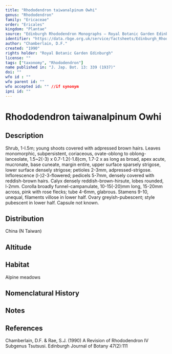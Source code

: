 ```yaml
---
title: "Rhododendron taiwanalpinum Owhi"
genus: "Rhododendron"
family: "Ericaceae"
order: "Ericales"
kingdom: "Plantae"
source: "Edinburgh Rhododendron Monographs – Royal Botanic Garden Edinburgh"
identifier: "https://data.rbge.org.uk/service/factsheets/Edinburgh_Rhododendron_Monographs.xhtml"
author: "Chamberlain, D.F."
created: "1990"
rights holder: "Royal Botanic Garden Edinburgh"
license: ""
tags: ["taxonomy", "Rhododendron"]
name published in: "J. Jap. Bot. 13: 339 (1937)"
doi: ""
wfo id : ""
wfo parent id: ""
wfo accepted id: "" //if synonym                      
ipni id: ""
---
```


                       

# Rhododendron taiwanalpinum Owhi

## Description
Shrub, 1-I.5m; young shoots covered with adpressed brown hairs. Leaves monomorphic, subpersistent, coriaceous, ovate-oblong to oblong-lanceolate, 1.5~2(-3) x 0.7-1.2(-1.8)cm, 1.7-2 x as long as broad, apex acute, mucronate, base cuneate, margin entire, upper surface sparsely strigose, lower surface densely strigose; petioles 2-3mm, adpressed-strigose. Inflorescence (l-)2-3-flowered; pedicels 5-7mm, densely covered with reddish-brown hairs. Calyx densely reddish-brown-hirsute, lobes rounded, l-2mm. Corolla broadly funnel-campanulate, 10-15(-20)mm long, 15-20mm across, pink with rose flecks; tube 4-6mm, glabrous. Stamens 9-10, unequal, filaments villose in lower half. Ovary greyish-pubescent; style pubescent in lower half. Capsule not known.

## Distribution
China (N Taiwan)

## Altitude


## Habitat
Alpine meadows

## Nomenclatural History

                       
## Notes


## References

Chamberlain, D.F. & Rae, S.J. (1990) A Revision of Rhododendron IV Subgenus Tsutsusi. Edinburgh Journal of Botany 47(2):111
